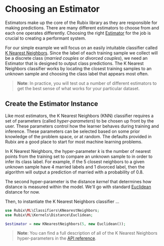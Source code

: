 
# Choosing an Estimator
Estimators make up the core of the Rubix library as they are responsible for making predictions. There are many different estimators to choose from and each one operates differently. Choosing the right [Estimator](#estimators) for the job is crucial to creating a performant system.

For our simple example we will focus on an easily intuitable classifier called [K Nearest Neighbors](#k-nearest-neighbors). Since the label of each training sample we collect will be a discrete class (*married couples* or *divorced couples*), we need an Estimator that is designed to output class predictions. The K Nearest Neighbors classifier works by locating the closest training samples to an unknown sample and choosing the class label that appears most often.

> **Note**: In practice, you will test out a number of different estimators to get the best sense of what works for your particular dataset.

## Create the Estimator Instance
Like most estimators, the K Nearest Neighbors (KNN) classifier requires a set of parameters (called *hyper-parameters*) to be chosen up front by the user. These parameters control how the learner behaves during training and inference. These parameters can be selected based on some prior knowledge of the problem space, or at random. The defaults provided in Rubix are a good place to start for most machine learning problems.

In K Nearest Neighbors, the hyper-parameter *k* is the number of nearest points from the training set to compare an unknown sample to in order to infer its class label. For example, if the 5 closest neighbors to a given unknown sample have 4 married labels and 1 divorced label, then the algorithm will output a prediction of married with a probability of 0.8.

The second hyper-parameter is the distance *kernel* that determines how distance is measured within the model. We'll go with standard [Euclidean](#euclidean) distance for now.

Then, to instantiate the K Nearest Neighbors classifier ...

```php
use Rubix\ML\Classifiers\KNearestNeighbors;
use Rubix\ML\Kernels\Distance\Euclidean;

$estimator = new KNearestNeighbors(5, new Euclidean());
```

> **Note**: You can find a full description of all of the K Nearest Neighbors hyper-parameters in the [API reference](#k-nearest-neighbors).